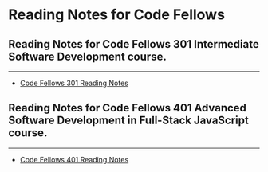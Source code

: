 # Reading Notes for Code Fellows

## Reading Notes for Code Fellows 301 Intermediate Software Development course.
---
- [Code Fellows 301 Reading Notes](https://kellen-linse.github.io/reading-notes/301-reading-notes.md)

## Reading Notes for Code Fellows 401 Advanced Software Development in Full-Stack JavaScript course.
---
- [Code Fellows 401 Reading Notes](https://kellen-linse.github.io/reading-notes/401-reading-notes.md)